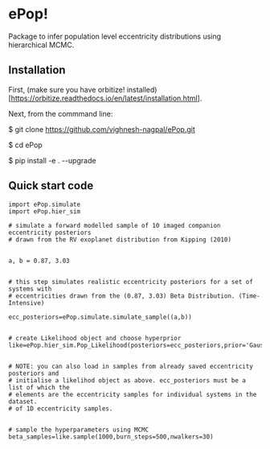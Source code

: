 # ePop!

Package to infer population level eccentricity distributions using hierarchical MCMC. 

## Installation

First, (make sure you have orbitize! installed) [https://orbitize.readthedocs.io/en/latest/installation.html].

Next, from the commmand line:

$ git clone https://github.com/vighnesh-nagpal/ePop.git

$ cd ePop

$ pip install -e . --upgrade

## Quick start code

```
import ePop.simulate
import ePop.hier_sim

# simulate a forward modelled sample of 10 imaged companion eccentricity posteriors 
# drawn from the RV exoplanet distribution from Kipping (2010)


a, b = 0.87, 3.03


# this step simulates realistic eccentricity posteriors for a set of systems with 
# eccentricities drawn from the (0.87, 3.03) Beta Distribution. (Time-Intensive)

ecc_posteriors=ePop.simulate.simulate_sample((a,b))


# create Likelihood object and choose hyperprior
like=ePop.hier_sim.Pop_Likelihood(posteriors=ecc_posteriors,prior='Gaussian')


# NOTE: you can also load in samples from already saved eccentricity posteriors and
# initialise a likelihod object as above. ecc_posteriors must be a list of which the
# elements are the eccentricity samples for individual systems in the dataset. 
# of 1D eccentricity samples. 


# sample the hyperparameters using MCMC
beta_samples=like.sample(1000,burn_steps=500,nwalkers=30)


```
